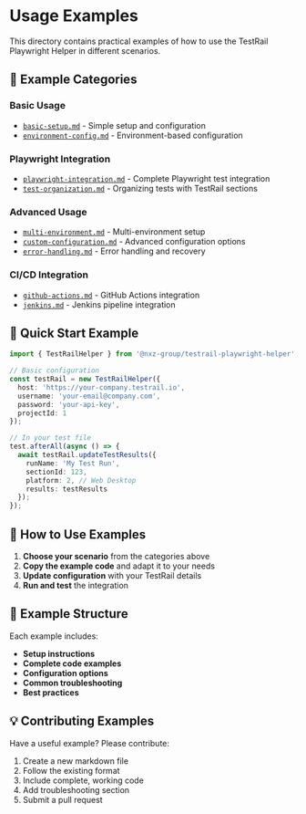 # Usage Examples

This directory contains practical examples of how to use the TestRail Playwright Helper in different scenarios.

## 📁 Example Categories

### Basic Usage
- [`basic-setup.md`](./basic-setup.md) - Simple setup and configuration
- [`environment-config.md`](./environment-config.md) - Environment-based configuration

### Playwright Integration
- [`playwright-integration.md`](./playwright-integration.md) - Complete Playwright test integration
- [`test-organization.md`](./test-organization.md) - Organizing tests with TestRail sections

### Advanced Usage
- [`multi-environment.md`](./multi-environment.md) - Multi-environment setup
- [`custom-configuration.md`](./custom-configuration.md) - Advanced configuration options
- [`error-handling.md`](./error-handling.md) - Error handling and recovery

### CI/CD Integration
- [`github-actions.md`](./github-actions.md) - GitHub Actions integration
- [`jenkins.md`](./jenkins.md) - Jenkins pipeline integration

## 🚀 Quick Start Example

```typescript
import { TestRailHelper } from '@nxz-group/testrail-playwright-helper';

// Basic configuration
const testRail = new TestRailHelper({
  host: 'https://your-company.testrail.io',
  username: 'your-email@company.com',
  password: 'your-api-key',
  projectId: 1
});

// In your test file
test.afterAll(async () => {
  await testRail.updateTestResults({
    runName: 'My Test Run',
    sectionId: 123,
    platform: 2, // Web Desktop
    results: testResults
  });
});
```

## 📖 How to Use Examples

1. **Choose your scenario** from the categories above
2. **Copy the example code** and adapt it to your needs
3. **Update configuration** with your TestRail details
4. **Run and test** the integration

## 🔧 Example Structure

Each example includes:
- **Setup instructions**
- **Complete code examples**
- **Configuration options**
- **Common troubleshooting**
- **Best practices**

## 💡 Contributing Examples

Have a useful example? Please contribute:
1. Create a new markdown file
2. Follow the existing format
3. Include complete, working code
4. Add troubleshooting section
5. Submit a pull request